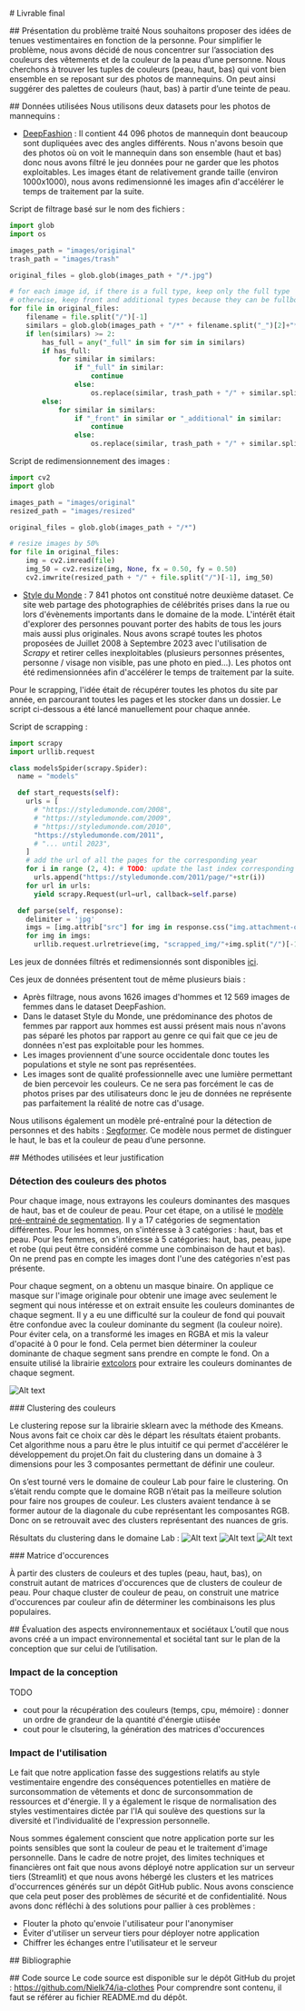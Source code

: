 # Livrable final

## Présentation du problème traité
Nous souhaitons proposer des idées de tenues vestimentaires en fonction de la personne. Pour simplifier le problème, nous avons décidé de nous concentrer sur l’association des couleurs des vêtements et de la couleur de la peau d’une personne. Nous cherchons à trouver les tuples de couleurs (peau, haut, bas) qui vont bien ensemble en se reposant sur des photos de mannequins. On peut ainsi suggérer des palettes de couleurs (haut, bas) à partir d’une teinte de peau.

## Données utilisées
Nous utilisons deux datasets pour les photos de mannequins :

- [DeepFashion](https://github.com/yumingj/DeepFashion-MultiModal) : Il contient 44 096 photos de mannequin dont beaucoup sont dupliquées avec des angles différents. Nous n'avons besoin que des photos où on voit le mannequin dans son ensemble (haut et bas) donc nous avons filtré le jeu données pour ne garder que les photos exploitables. Les images étant de relativement grande taille (environ 1000x1000), nous avons redimensionné les images afin d'accélérer le temps de traitement par la suite.

Script de filtrage basé sur le nom des fichiers :

```python
import glob
import os

images_path = "images/original"
trash_path = "images/trash"

original_files = glob.glob(images_path + "/*.jpg")

# for each image id, if there is a full type, keep only the full type
# otherwise, keep front and additional types because they can be fullbodies
for file in original_files:
    filename = file.split("/")[-1]
    similars = glob.glob(images_path + "/*" + filename.split("_")[2]+"*")
    if len(similars) >= 2:
        has_full = any("_full" in sim for sim in similars)
        if has_full:
            for similar in similars:
                if "_full" in similar:
                    continue
                else:
                    os.replace(similar, trash_path + "/" + similar.split("/")[-1])
        else:
            for similar in similars:
                if "_front" in similar or "_additional" in similar:
                    continue
                else:
                    os.replace(similar, trash_path + "/" + similar.split("/")[-1])
```

Script de redimensionnement des images :

```python
import cv2
import glob

images_path = "images/original"
resized_path = "images/resized"

original_files = glob.glob(images_path + "/*")

# resize images by 50%
for file in original_files:
    img = cv2.imread(file)
    img_50 = cv2.resize(img, None, fx = 0.50, fy = 0.50)
    cv2.imwrite(resized_path + "/" + file.split("/")[-1], img_50)
```

- [Style du Monde](https://styledumonde.com/) : 7 841 photos ont constitué notre deuxième dataset. Ce site web partage des photographies de célébrités prises dans la rue ou lors d'évènements importants dans le domaine de la mode. L'intérêt était d'explorer des personnes pouvant porter des habits de tous les jours mais aussi plus originales. Nous avons scrapé toutes les photos proposées de Juillet 2008 à Septembre 2023 avec l'utilisation de _Scrapy_ et retirer celles inexploitables (plusieurs personnes présentes, personne / visage non visible, pas une photo en pied...). Les photos ont été redimensionnées afin d'accélérer le temps de traitement par la suite.

Pour le scrapping, l'idée était de récupérer toutes les photos du site par année, en parcourant toutes les pages et les stocker dans un dossier. Le script ci-dessous a été lancé manuellement pour chaque année.

Script de scrapping :

```python
import scrapy
import urllib.request

class modelsSpider(scrapy.Spider):
  name = "models"

  def start_requests(self):
    urls = [
      # "https://styledumonde.com/2008",
      # "https://styledumonde.com/2009",
      # "https://styledumonde.com/2010",
      "https://styledumonde.com/2011",
      # "... until 2023",
    ]
    # add the url of all the pages for the corresponding year
    for i in range (2, 4): # TODO: update the last index corresponding to the year
      urls.append("https://styledumonde.com/2011/page/"+str(i))
    for url in urls:
      yield scrapy.Request(url=url, callback=self.parse)

  def parse(self, response):
    delimiter = 'jpg'
    imgs = [img.attrib["src"] for img in response.css("img.attachment-original")]
    for img in imgs:
      urllib.request.urlretrieve(img, "scrapped_img/"+img.split("/")[-1].split(delimiter)[0]+delimiter)
```

Les jeux de données filtrés et redimensionnés sont disponibles [ici](https://drive.google.com/drive/folders/1_du47YFJGXp0veHWjdE59SLThpPCwxqg?usp=drive_link).

Ces jeux de données présentent tout de même plusieurs biais :

- Après filtrage, nous avons 1626 images d'hommes et 12 569 images de femmes dans le dataset DeepFashion.
- Dans le dataset Style du Monde, une prédominance des photos de femmes par rapport aux hommes est aussi présent mais nous n'avons pas séparé les photos par rapport au genre ce qui fait que ce jeu de données n'est pas exploitable pour les hommes.
- Les images proviennent d'une source occidentale donc toutes les populations et style ne sont pas représentées.
- Les images sont de qualité professionnelle avec une lumière permettant de bien percevoir les couleurs. Ce ne sera pas forcément le cas de photos prises par des utilisateurs donc le jeu de données ne représente pas parfaitement la réalité de notre cas d'usage.

Nous utilisons également un modèle pré-entraîné pour la détection de personnes et des habits : [Segformer](https://huggingface.co/mattmdjaga/segformer_b2_clothes). Ce modèle nous permet de distinguer le haut, le bas et la couleur de peau d’une personne.

## Méthodes utilisées et leur justification

### Détection des couleurs des photos
Pour chaque image, nous extrayons les couleurs dominantes des masques de haut, bas et de couleur de peau. Pour cet étape, on a utilisé le [modèle pré-entrainé de segmentation](https://huggingface.co/mattmdjaga/segformer_b2_clothes). Il y a 17 catégories de segmentation différentes. Pour les hommes, on s'intéresse à 3 catégories : haut, bas et peau. Pour les femmes, on s'intéresse à 5 catégories: haut, bas, peau, jupe et robe (qui peut être considéré comme une combinaison de haut et bas). On ne prend pas en compte les images dont l'une des catégories n'est pas présente.

Pour chaque segment, on a obtenu un masque binaire. On applique ce masque sur l'image originale pour obtenir une image avec seulement le segment qui nous intéresse et on extrait ensuite les couleurs dominantes de chaque segment. Il y a eu une difficulté sur la couleur de fond qui pouvait être confondue avec la couleur dominante du segment (la couleur noire). Pour éviter cela, on a transformé les images en RGBA et mis la valeur d'opacité à 0 pour le fond. Cela permet bien déterminer la couleur dominante de chaque segment sans prendre en compte le fond. On a ensuite utilisé la librairie [extcolors](https://pypi.org/project/extcolors/) pour extraire les couleurs dominantes de chaque segment.

![Alt text](image.webp)

### Clustering des couleurs

Le clustering repose sur la librairie sklearn avec la méthode des Kmeans. Nous avons fait ce choix car dès le départ les résultats étaient probants. Cet algorithme nous a paru être le plus intuitif ce qui permet d'accélérer le développement du projet.On fait du clustering dans un domaine à 3 dimensions pour les 3 composantes permettant de définir une couleur.

On s’est tourné vers le domaine de couleur Lab pour faire le clustering. On s’était rendu compte que le domaine RGB n’était pas la meilleure solution pour faire nos groupes de couleur. Les clusters avaient tendance à se former autour de la diagonale du cube représentant les composantes RGB. Donc on se retrouvait avec des clusters représentant des nuances de gris.

Résultats du clustering dans le domaine Lab :
![Alt text](image-4.png)
![Alt text](image-5.png)
![Alt text](image-3.png)

### Matrice d'occurences

À partir des clusters de couleurs et des tuples (peau, haut, bas), on construit autant de matrices d'occurences que de clusters de couleur de peau. Pour chaque cluster de couleur de peau, on construit une matrice d'occurences par couleur afin de déterminer les combinaisons les plus populaires.

## Évaluation des aspects environnementaux et sociétaux
L’outil que nous avons créé a un impact environnemental et sociétal tant sur le plan de la conception que sur celui de l’utilisation.

### Impact de la conception

TODO

- cout pour la récupération des couleurs (temps, cpu, mémoire) : donner un ordre de grandeur de la quantité d'énergie utiisée
- cout pour le clsutering, la génération des matrices d'occurences

### Impact de l'utilisation

Le fait que notre application fasse des suggestions relatifs au style vestimentaire engendre des conséquences potentielles en matière de surconsommation de vêtements et donc de surconsommation de ressources et d'énergie. Il y a également le risque de normalisation des styles vestimentaires dictée par l'IA qui soulève des questions sur la diversité et l'individualité de l'expression personnelle.

Nous sommes également conscient que notre application porte sur les points sensibles que sont la couleur de peau et le traitement d'image personnelle. Dans le cadre de notre projet, des limites techniques et financières ont fait que nous avons déployé notre application sur un serveur tiers (Streamlit) et que nous avons hébergé les clusters et les matrices d'occurrences générés sur un dépôt GitHub public. Nous avons conscience que cela peut poser des problèmes de sécurité et de confidentialité. Nous avons donc réfléchi à des solutions pour pallier à ces problèmes :

- Flouter la photo qu'envoie l'utilisateur pour l'anonymiser
- Éviter d'utiliser un serveur tiers pour déployer notre application
- Chiffrer les échanges entre l'utilisateur et le serveur

## Bibliographie

## Code source
Le code source est disponible sur le dépôt GitHub du projet : https://github.com/Nielk74/ia-clothes
Pour comprendre sont contenu, il faut se référer au fichier README.md du dépôt.
